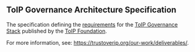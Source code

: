 ## ToIP Governance Architecture Specification

<p class="c8"><span>The specification defining the </span><span class="c2"><a class="c3" href="#h.ajxlw8r3dvcc">requirements</a></span><span>&nbsp;for the </span><span class="c2"><a class="c3" href="#h.ciwa0pidrb2e">ToIP Governance Stack</a></span><span>&nbsp;published by the </span><span class="c2"><a class="c3" href="#h.500jynxuxkms">ToIP Foundation</a></span><span class="c0">.</span></p><p class="c8"><span>For more information, see: </span><span class="c2"><a class="c3" href="https://www.google.com/url?q=https://trustoverip.org/our-work/deliverables/&amp;sa=D&amp;source=editors&amp;ust=1706779842859954&amp;usg=AOvVaw0hW0fD65jcgf5iEeJ0FrIc">https://trustoverip.org/our-work/deliverables/</a></span><span class="c0">.</span></p>

